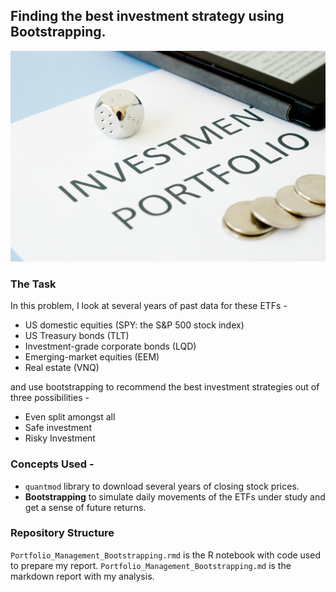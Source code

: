 ## Finding the best investment strategy using Bootstrapping.
![Investment](https://github.com/sagar-chadha/Coursework/blob/master/Repository_files/investment-portfolio.jpg) <br>

### The Task
In this problem, I look at several years of past data for these ETFs - <br>
* US domestic equities (SPY: the S&P 500 stock index)
* US Treasury bonds (TLT)
* Investment-grade corporate bonds (LQD)
* Emerging-market equities (EEM)
* Real estate (VNQ) <br>

and use bootstrapping to recommend the best investment strategies out of three possibilities - <br>

* Even split amongst all
* Safe investment
* Risky Investment

### Concepts Used - 
* `quantmod` library to download several years of closing stock prices.
* **Bootstrapping** to simulate daily movements of the ETFs under study and get a sense of future returns.

### Repository Structure
`Portfolio_Management_Bootstrapping.rmd` is the R notebook with code used to prepare my report.
`Portfolio_Management_Bootstrapping.md` is the markdown report with my analysis.
